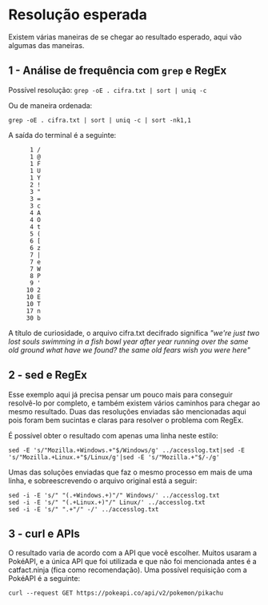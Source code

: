 # Resolução esperada
Existem várias maneiras de se chegar ao resultado esperado, aqui vão algumas das maneiras.

## 1 - Análise de frequência com `grep` e RegEx
Possível resolução:
```grep -oE . cifra.txt | sort | uniq -c```

Ou de maneira ordenada:

```grep -oE . cifra.txt | sort | uniq -c | sort -nk1,1```

A saída do terminal é a seguinte:

```
      1 /
      1 @
      1 F
      1 U
      1 Y
      2 !
      3 "
      3 =
      3 c
      4 A
      4 O
      4 t
      5 (
      6 [
      6 z
      7 |
      7 e
      7 W
      8 P
      9 '
     10 2
     10 E
     10 T
     17 n
     30 b
```

A título de curiosidade, o arquivo cifra.txt decifrado significa _"we're just two lost souls swimming in a fish bowl year after year running over the same old ground what have we found? the same old fears wish you were here"_

## 2 - sed e RegEx
Esse exemplo aqui já precisa pensar um pouco mais para conseguir resolvê-lo por completo, e também existem vários caminhos para chegar ao mesmo resultado. Duas das resoluções enviadas são mencionadas aqui pois foram bem sucintas e claras para resolver o problema com RegEx.

É possível obter o resultado com apenas uma linha neste estilo: 

```
sed -E 's/"Mozilla.+Windows.+"$/Windows/g' ../accesslog.txt|sed -E 's/"Mozilla.+Linux.+"$/Linux/g'|sed -E 's/"Mozilla.+"$/-/g'
```

Umas das soluções enviadas que faz o mesmo processo em mais de uma linha, e sobreescrevendo o arquivo original está a seguir:
```
sed -i -E 's/" "(.+Windows.+)"/" Windows/' ../accesslog.txt
sed -i -E 's/" "(.+Linux.+)"/" Linux/' ../accesslog.txt    
sed -i -E 's/" ".+"/" -/' ../accesslog.txt 
```

## 3 - curl e APIs
O resultado varia de acordo com a API que você escolher. Muitos usaram a PokéAPI, e a única API que foi utilizada e que não foi mencionada antes é a catfact.ninja (fica como recomendação). Uma possível requisição com a PokéAPI é a seguinte:

```
curl --request GET https://pokeapi.co/api/v2/pokemon/pikachu
```
